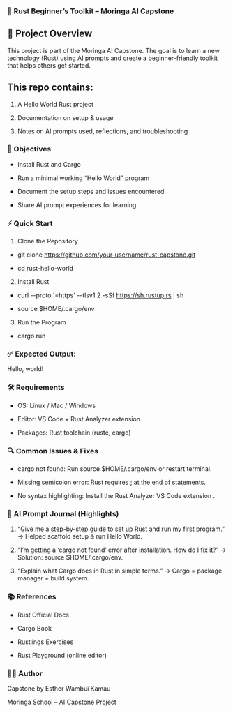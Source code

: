### 🦀 Rust Beginner’s Toolkit – Moringa AI Capstone

## 📌 Project Overview

This project is part of the Moringa AI Capstone. The goal is to learn a new technology (Rust) using AI prompts and create a beginner-friendly toolkit that helps others get started.

## This repo contains:

1. A Hello World Rust project

2. Documentation on setup & usage

3. Notes on AI prompts used, reflections, and troubleshooting

### 🎯 Objectives

- Install Rust and Cargo

- Run a minimal working “Hello World” program

- Document the setup steps and issues encountered

- Share AI prompt experiences for learning

### ⚡ Quick Start

1. Clone the Repository

- git clone https://github.com/your-username/rust-capstone.git

- cd rust-hello-world

2. Install Rust

- curl --proto '=https' --tlsv1.2 -sSf https://sh.rustup.rs | sh

- source $HOME/.cargo/env

3. Run the Program

- cargo run


### ✅ Expected Output:

Hello, world!

### 🛠️ Requirements

- OS: Linux / Mac / Windows

- Editor: VS Code + Rust Analyzer extension

- Packages: Rust toolchain (rustc, cargo)

### 🔍 Common Issues & Fixes

- cargo not found: Run source $HOME/.cargo/env or restart terminal.

- Missing semicolon error: Rust requires ; at the end of statements.

- No syntax highlighting: Install the Rust Analyzer VS Code extension
.

### 📓 AI Prompt Journal (Highlights)

1. “Give me a step-by-step guide to set up Rust and run my first program.”
→ Helped scaffold setup & run Hello World.

2. “I’m getting a ‘cargo not found’ error after installation. How do I fix it?”
→ Solution: source $HOME/.cargo/env.

3. “Explain what Cargo does in Rust in simple terms.”
→ Cargo = package manager + build system.

### 📚 References

- Rust Official Docs

- Cargo Book

- Rustlings Exercises

- Rust Playground (online editor)

### 👩‍💻 Author

Capstone by Esther Wambui Kamau

Moringa School – AI Capstone Project